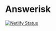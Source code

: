 # Answerisk

[![Netlify Status](https://api.netlify.com/api/v1/badges/223890f8-ece5-471e-a549-96bd7dc9f5a0/deploy-status)](https://app.netlify.com/sites/sharp-haibt-f2ef11/deploys)